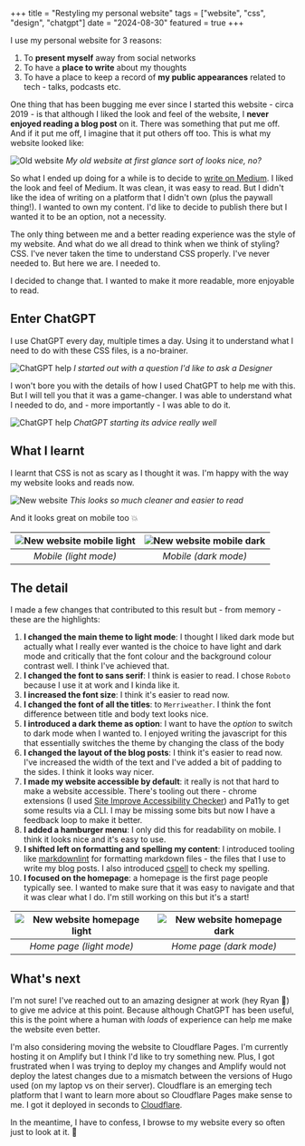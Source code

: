 +++
title = "Restyling my personal website"
tags = ["website", "css", "design", "chatgpt"]
date = "2024-08-30"
featured = true
+++

I use my personal website for 3 reasons:

1. To **present myself** away from social networks
2. To have a **place to write** about my thoughts
3. To have a place to keep a record of **my public appearances** related to tech - talks, podcasts etc.

One thing that has been bugging me ever since I started this website - circa 2019 - is that although I liked the look and feel of the website, I **never enjoyed reading a blog post** on it. There was something that put me off. And if it put me off, I imagine that it put others off too. This is what my website looked like:

![Old website](/old-website.png)
*My old website at first glance sort of looks nice, no?*

So what I ended up doing for a while is to decide to [write on Medium](https://medium.com/@tolisapostolidis). I liked the look and feel of Medium. It was clean, it was easy to read. But I didn't like the idea of writing on a platform that I didn't own (plus the paywall thing!). I wanted to own my content. I'd like to decide to publish there but I wanted it to be an option, not a necessity.

The only thing between me and a better reading experience was the style of my website. And what do we all dread to think when we think of styling? CSS. I've never taken the time to understand CSS properly. I've never needed to. But here we are. I needed to.

I decided to change that. I wanted to make it more readable, more enjoyable to read.

## Enter ChatGPT

I use ChatGPT every day, multiple times a day. Using it to understand what I need to do with these CSS files, is a no-brainer.

![ChatGPT help](/chatgpt-theme-help.png)
*I started out with a question I'd like to ask a Designer*

I won't bore you with the details of how I used ChatGPT to help me with this. But I will tell you that it was a game-changer. I was able to understand what I needed to do, and - more importantly - I was able to do it.

![ChatGPT help](/chatgpt-theme-response.png)
*ChatGPT starting its advice really well*

## What I learnt

I learnt that CSS is not as scary as I thought it was. I'm happy with the way my website looks and reads now.

![New website](/new-website.png)
*This looks so much cleaner and easier to read*

And it looks great on mobile too 💥

| ![New website mobile light](new-website-mobile-light.png) | ![New website mobile dark](new-website-mobile-dark.png) |
|:-----------------------------:|:-----------------------------:|
| *Mobile (light mode)*     | *Mobile (dark mode)*    |

## The detail

I made a few changes that contributed to this result but - from memory - these are the highlights:

1. **I changed the main theme to light mode**: I thought I liked dark mode but actually what I really ever wanted is the choice to have light and dark mode and critically that the font colour and the background colour contrast well. I think I've achieved that.
2. **I changed the font to sans serif**: I think is easier to read. I chose `Roboto` because I use it at work and I kinda like it.
3. **I increased the font size**: I think it's easier to read now.
4. **I changed the font of all the titles**: to `Merriweather`. I think the font difference between title and body text looks nice.
5. **I introduced a dark theme as option**: I want to have the *option* to switch to dark mode when I wanted to. I enjoyed writing the javascript for this that essentially switches the theme by changing the class of the body
6. **I changed the layout of the blog posts**: I think it's easier to read now. I've increased the width of the text and I've added a bit of padding to the sides. I think it looks way nicer.
7. **I made my website accessible by default**: it really is not that hard to make a website accessible. There's tooling out there - chrome extensions (I used [Site Improve Accessibility Checker](https://www.siteimprove.com/)) and Pa11y to get some results via a CLI. I may be missing some bits but now I have a feedback loop to make it better.
8. **I added a hamburger menu**: I only did this for readability on mobile. I think it looks nice and it's easy to use.
9. **I shifted left on formatting and spelling my content**: I introduced tooling like [markdownlint](https://marketplace.visualstudio.com/items?itemName=DavidAnson.vscode-markdownlint) for formatting markdown files - the files that I use to write my blog posts. I also introduced [cspell](https://marketplace.visualstudio.com/items?itemName=streetsidesoftware.code-spell-checker) to check my spelling.
10. **I focused on the homepage**: a homepage is the first page people typically see. I wanted to make sure that it was easy to navigate and that it was clear what I do. I'm still working on this but it's a start!

| ![New website homepage light](homepage-light.png) | ![New website homepage dark](homepage-dark.png) |
|:-----------------------------:|:-----------------------------:|
| *Home page (light mode)*     | *Home page (dark mode)*    |

## What's next

I'm not sure! I've reached out to an amazing designer at work (hey Ryan 👋) to give me advice at this point. Because although ChatGPT has been useful, this is the point where a human with *loads* of experience can help me make the website even better.

I'm also considering moving the website to Cloudflare Pages. I'm currently hosting it on Amplify but I think I'd like to try something new. Plus, I got frustrated when I was trying to deploy my changes and Amplify would not deploy the latest changes due to a mismatch between the versions of Hugo used (on my laptop vs on their server). Cloudflare is an emerging tech platform that I want to learn more about so Cloudflare Pages make sense to me. I got it deployed in seconds to [Cloudflare](https://toli-io-personal-website.pages.dev/).

In the meantime, I have to confess, I browse to my website every so often just to look at it. 🙈
